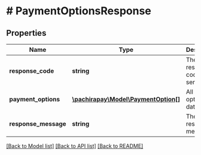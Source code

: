 # # PaymentOptionsResponse

## Properties

Name | Type | Description | Notes
------------ | ------------- | ------------- | -------------
**response_code** | **string** | The response code of the service | [optional] 
**payment_options** | [**\pachirapay\Model\PaymentOption[]**](PaymentOption.md) | All payment options data | [optional] 
**response_message** | **string** | The global response message | [optional] 

[[Back to Model list]](../../README.md#documentation-for-models) [[Back to API list]](../../README.md#documentation-for-api-endpoints) [[Back to README]](../../README.md)


